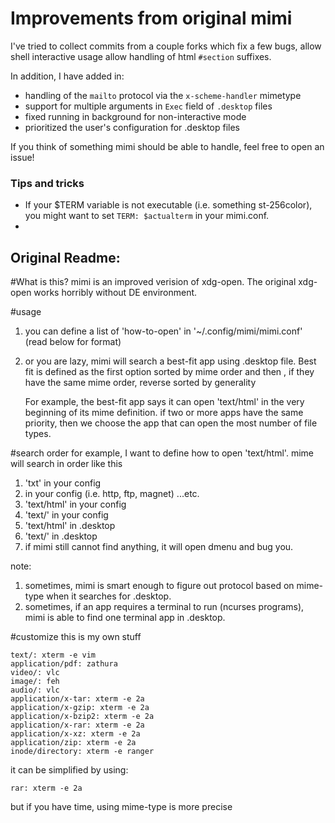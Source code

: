# Improvements from original mimi

I've tried to collect commits from a couple forks which fix a few bugs, allow shell interactive usage allow handling of html `#section` suffixes.

In addition, I have added in:
- handling of the `mailto` protocol via the `x-scheme-handler` mimetype
- support for multiple arguments in `Exec` field of `.desktop` files
- fixed running in background for non-interactive mode
- prioritized the user's configuration for .desktop files

If you think of something mimi should be able to handle, feel free to open an issue!

### Tips and tricks
- If your $TERM variable is not executable (i.e. something st-256color), you might want to set `TERM: $actualterm` in your mimi.conf.
-

## Original Readme:

#What is this?
mimi is an improved verision of xdg-open.
The original xdg-open works horribly without DE environment.

#usage
1. you can define a list of 'how-to-open' in '~/.config/mimi/mimi.conf' (read below for format)
2. or you are lazy, mimi will search a best-fit app using .desktop file. Best fit is defined as
	the first option sorted by mime order and then , if they have the same mime order, reverse sorted by generality

	For example, the best-fit app says it can open 'text/html' in the very beginning of its mime definition.
	if two or more apps have the same priority, then we choose the app that can open the most number of file types.

#search order
for example, I want to define how to open 'text/html'. mime will search in order like this

1. 'txt' in your config
2. <protocol> in your config (i.e. http, ftp, magnet) ...etc.
3. 'text/html' in your config
4. 'text/' in your config
5. 'text/html' in .desktop
6. 'text/' in .desktop
7. if mimi still cannot find anything, it will open dmenu and bug you.

note:

1. sometimes, mimi is smart enough to figure out protocol based on mime-type when it searches for .desktop.
2. sometimes, if an app requires a terminal to run (ncurses programs), mimi is able to find one terminal app in .desktop.

#customize
this is my own stuff

    text/: xterm -e vim
    application/pdf: zathura
    video/: vlc
    image/: feh
    audio/: vlc
    application/x-tar: xterm -e 2a
    application/x-gzip: xterm -e 2a
    application/x-bzip2: xterm -e 2a
    application/x-rar: xterm -e 2a
    application/x-xz: xterm -e 2a
    application/zip: xterm -e 2a
    inode/directory: xterm -e ranger

it can be simplified by using:

    rar: xterm -e 2a

but if you have time, using mime-type is more precise
